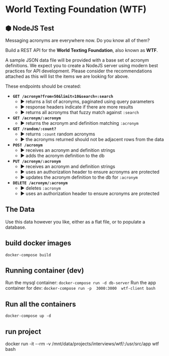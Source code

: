# World Texting Foundation (WTF)

## ⬢ NodeJS Test

Messaging acronyms are everywhere now. Do you know all of them?

Build a REST API for the **World Texting Foundation**, also known as **WTF**.

A sample JSON data file will be provided with a base set of acronym definitions. We expect you to create a NodeJS server
using modern best practices for API development. Please consider the recommendations attached as this will list the
items we are looking for above.

These endpoints should be created:

- **`GET /acronym?from=50&limit=10&search=:search`**
  - ▶ returns a list of acronyms, paginated using query parameters
  - ▶ response headers indicate if there are more results
  - ▶ returns all acronyms that fuzzy match against `:search`
- **`GET /acronym/:acronym`**
  - ▶ returns the acronym and definition matching `:acronym`
- **`GET /random/:count?`**
  - ▶ returns `:count` random acronyms
  - ▶ the acronyms returned should not be adjacent rows from the data
- **`POST /acronym`**
  - ▶ receives an acronym and definition strings
  - ▶ adds the acronym definition to the db
- **`PUT /acronym/:acronym`**
  - ▶ receives an acronym and definition strings
  - ▶ uses an authorization header to ensure acronyms are protected
  - ▶ updates the acronym definition to the db for `:acronym`
- **`DELETE /acronym/:acronym`**
  - ▶ deletes `:acronym`
  - ▶ uses an authorization header to ensure acronyms are protected

## The Data

Use this data however you like, either as a flat file, or to populate a database.

## build docker images

`docker-compose build`

## Running container (dev)

Run the mysql container: `docker-compose run -d db-server`
Run the app container for dev: `docker-compose run -p  3000:3000  wtf-client bash`

## Run all the containers

`docker-compose up -d`

## run project

docker run -it --rm -v /mnt/data/projects/interviews/wtf/:/usr/src/app wtf bash